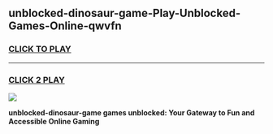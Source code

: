
## unblocked-dinosaur-game-Play-Unblocked-Games-Online-qwvfn
<h3>
<a href="https://premium76.site?title=unblocked-dinosaur-game&ref=25A">CLICK TO PLAY</a></h3>
<hr>

<h3>
<a href="https://premium76.site?title=unblocked-dinosaur-game&ref=25A">CLICK 2 PLAY</a>
  
</h3>

<a href="https://premium76.site?title=unblocked-dinosaur-game&ref=25A"><img src="https://clearcache.store/games.png"></a>


**unblocked-dinosaur-game games unblocked: Your Gateway to Fun and Accessible Online Gaming**
